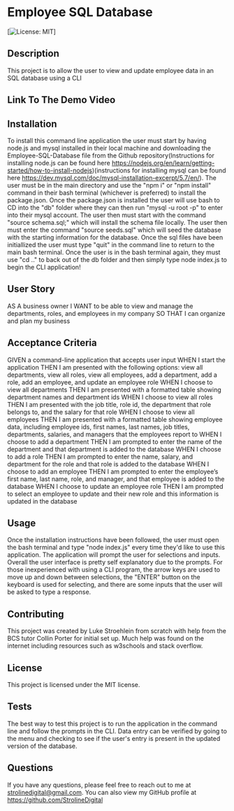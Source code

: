 # Employee SQL Database
  [![License: MIT](https://img.shields.io/badge/License-MIT-yellow.svg)]
  ## Description
  This project is to allow the user to view and update employee data in an SQL database using a CLI
  ## Link To The Demo Video
  

  ## Installation
  To install this command line application the user must start by having node.js and mysql installed in their local machine and  downloading the Employee-SQL-Database file from the Github repository(Instructions for installing node.js can be found here https://nodejs.org/en/learn/getting-started/how-to-install-nodejs)(instructions for installing mysql can be found here https://dev.mysql.com/doc/mysql-installation-excerpt/5.7/en/). The user must be in the main directory and use the "npm i" or "npm install" command in their bash terminal (whichever is preferred) to install the package.json. Once the package.json is installed  the user will use bash to CD into the "db" folder where they can then run "mysql -u root -p" to enter into their mysql account. The user then must start with the command "source schema.sql;" which will install the schema file locally. The user then must enter the command "source seeds.sql" which will seed the database with the starting information for the database. Once the sql files have been initiallized the user must type "quit" in the command line to return to the main bash terminal. Once the user is in the bash terminal again, they must use "cd .." to back out of the db folder and then simply type node index.js to begin the CLI application!

  ## User Story
  AS A business owner
I WANT to be able to view and manage the departments, roles, and employees in my company
SO THAT I can organize and plan my business

  ## Acceptance Criteria
  GIVEN a command-line application that accepts user input
WHEN I start the application
THEN I am presented with the following options: view all departments, view all roles, view all employees, add a department, add a role, add an employee, and update an employee role
WHEN I choose to view all departments
THEN I am presented with a formatted table showing department names and department ids
WHEN I choose to view all roles
THEN I am presented with the job title, role id, the department that role belongs to, and the salary for that role
WHEN I choose to view all employees
THEN I am presented with a formatted table showing employee data, including employee ids, first names, last names, job titles, departments, salaries, and managers that the employees report to
WHEN I choose to add a department
THEN I am prompted to enter the name of the department and that department is added to the database
WHEN I choose to add a role
THEN I am prompted to enter the name, salary, and department for the role and that role is added to the database
WHEN I choose to add an employee
THEN I am prompted to enter the employee’s first name, last name, role, and manager, and that employee is added to the database
WHEN I choose to update an employee role
THEN I am prompted to select an employee to update and their new role and this information is updated in the database

  ## Usage
 Once the installation instructions have been followed, the user must open the bash terminal and type "node index.js" every time they'd like to use this application. The application will prompt the user for selections and inputs. Overall the user interface is pretty self explanatory due to the prompts. For those inexperienced with using a CLI program, the arrow keys are used to move up and down between selections, the "ENTER" button on the keyboard is used for selecting, and there are some inputs that the user will be asked to type a response. 

  ## Contributing
  This project was created by Luke Stroehlein from scratch with help from the BCS tutor Collin Porter for initial set up. Much help was found on the internet including resources such as w3schools and stack overflow.
  ## License
  This project is licensed under the MIT license.
  ## Tests
  The best way to test this project is to run the application in the command line and follow the prompts in the CLI. Data entry can be verified by going to the menu and checking to see if the user's entry is present in the updated version of the database.


  ## Questions
  If you have any questions, please feel free to reach out to me at strolinedigital@gmail.com. 
  You can also view my GitHub profile at https://github.com/StrolineDigital




